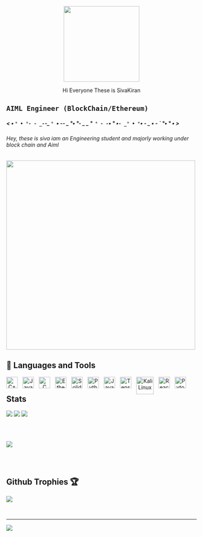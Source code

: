 <p align="center"> <img src="https://user-images.githubusercontent.com/74038190/229223156-0cbdaba9-3128-4d8e-8719-b6b4cf741b67.gif" width="200"></p>

<p align="center"> 
   Hi Everyone These is SivaKiran 
</p>


**`AIML Engineer (BlockChain/Ethereum)`**
--
##### < • `° • °- - _-`-_  `° `• -- _ _°• °- _ _ °` ° - -`• ° •` - _° • ° `• -_ _ • - ` °• ° • >

  ###### Hey, these is siva iam an Engineering student and majorly working under block chain and Aiml


<img src="https://user-images.githubusercontent.com/74038190/212750155-3ceddfbd-19d3-40a3-87af-8d329c8323c4.gif" width="500">


## 🧰 Languages and Tools
<p align="center">
<img align="left" alt="C++" width="30px" style="padding-right:10px;" src="https://cdn.jsdelivr.net/gh/devicons/devicon@latest/icons/cplusplus/cplusplus-original.svg" />
<img align="left" alt="Java" width="30px" style="padding-right:10px;" src="https://cdn.jsdelivr.net/gh/devicons/devicon/icons/java/java-original.svg"/>
<img align="left" alt="C" width="30px" style="padding-right:10px;" src="https://cdn.jsdelivr.net/gh/devicons/devicon@latest/icons/c/c-original.svg" />
<img align="left" alt="Ethereum" width="30px" style="padding-right:10px;" src="https://cdn.worldvectorlogo.com/logos/ethereum-eth.svg" />
<img align="left" alt="Solidity" width="30px" style="padding-right:10px;" src="https://cdn.jsdelivr.net/gh/devicons/devicon@latest/icons/solidity/solidity-original.svg" />
<img align="left" alt="Python" width="30px" style="padding-right:10px;" src="https://cdn.jsdelivr.net/gh/devicons/devicon@latest/icons/python/python-original.svg" />
<img align="left" alt="JavaScript" width="30px" style="padding-right:10px;" src="https://cdn.jsdelivr.net/gh/devicons/devicon@latest/icons/javascript/javascript-original.svg" />
<img align="left" alt="Tensorflow" width="30px" style="padding-right:10px;" src="https://cdn.jsdelivr.net/gh/devicons/devicon@latest/icons/tensorflow/tensorflow-original.svg" />
<img align="left" alt="KaliLinux" width="46px" style="padding-right:10px;" src="https://cdn.worldvectorlogo.com/logos/kali-1.svg" />
<img align="left" alt="React" width="30px" style="padding-right:10px;" src="https://cdn.jsdelivr.net/gh/devicons/devicon/icons/react/react-original.svg" />
<img align="left" alt="Pytorch" width="30px" style="padding-right:10px;" src="https://cdn.jsdelivr.net/gh/devicons/devicon@latest/icons/pytorch/pytorch-original.svg" />
</p>

</br>

## Stats

<p align="center">
   
![](https://github-readme-stats.vercel.app/api?username=sivakiran7&theme=radical&hide_border=false&include_all_commits=false&count_private=false)
![](https://github-readme-stats.vercel.app/api/top-langs/?username=sivakiran7&theme=radical&hide_border=false&include_all_commits=false&count_private=false&layout=compact)
![](https://github-readme-streak-stats.herokuapp.com/?user=sivakiran7&theme=radical&hide_border=false)

<br></br>

<img src="https://github.com/Anmol-Baranwal/Cool-GIFs-For-GitHub/assets/74038190/d48893bd-0757-481c-8d7e-ba3e163feae7" />

<br><br>

## Github Trophies 🏆
![](https://github-profile-trophy.vercel.app/?username=sivakiran7&theme=radical&no-frame=false&no-bg=true&margin-w=4)

</p>

<br>


---
[![](https://visitcount.itsvg.in/api?id=sivakiran7&icon=0&color=0)](https://visitcount.itsvg.in)

<!-- Proudly created with GPRM ( https://gprm.itsvg.in ) -->






